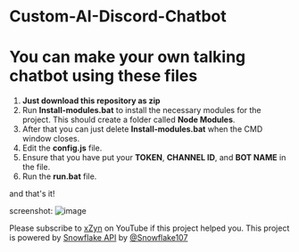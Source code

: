 # Custom-AI-Discord-Chatbot
# You can make your own talking chatbot using these files


1. **Just download this repository as zip**
2. Run **Install-modules.bat** to install the necessary modules for the project. This should create a folder called **Node Modules**.
3. After that you can just delete **Install-modules.bat** when the CMD window closes.
4. Edit the **config.js** file.
5. Ensure that you have put your **TOKEN**, **CHANNEL ID**, and **BOT NAME** in the file.
6. Run the **run.bat** file.

and that's it!

screenshot:
![image](https://user-images.githubusercontent.com/49114258/113037195-c4fc3000-91b2-11eb-823b-d54fef199871.png)


Please subscribe to [xZyn](https://www.youtube.com/xzynn) on YouTube if this project helped you.
This project is powered by [Snowflake API](https://api.snowflakedev.xyz/) by [@Snowflake107](https://github.com/Snowflake107)
